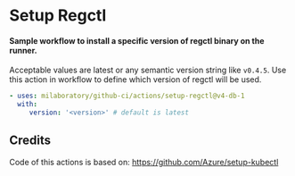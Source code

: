 # Setup Regctl

#### Sample workflow to install a specific version of regctl binary on the runner.

Acceptable values are latest or any semantic version string like `v0.4.5`. Use this action in workflow to define which version of regctl will be used.

```yaml
- uses: milaboratory/github-ci/actions/setup-regctl@v4-db-1
  with:
     version: '<version>' # default is latest
```
## Credits

Code of this actions is based on: https://github.com/Azure/setup-kubectl
